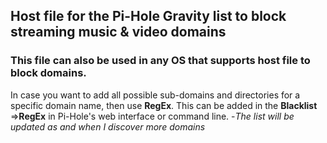 ## Host file for the Pi-Hole Gravity list to block streaming music & video domains
### This file can also be used in any OS that supports host file to block domains.
In case you want to add all possible sub-domains and directories for a specific domain name, then use **RegEx**. This can be added in the **Blacklist** =>**RegEx** in Pi-Hole's web interface or command line. 
-*The list will be updated as and when I discover more domains*  
 
